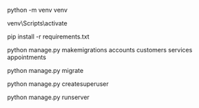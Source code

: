<!-- --    


# نصب Django و Django REST Framework
pip install django djangorestframework
      pip freeze > requirements.txt 

rm db.sqlite3   # در Git Bash / Linux / Mac
del db.sqlite3  # در CMD ویندوز

rm accounts/migrations/0*.py
rm customers/migrations/0*.py
rm services/migrations/0*.py
rm appointments/migrations/0*.py


-->


python -m venv venv


venv\Scripts\activate


pip install -r requirements.txt




python manage.py makemigrations accounts customers services appointments

python manage.py migrate

python manage.py createsuperuser

python manage.py runserver
